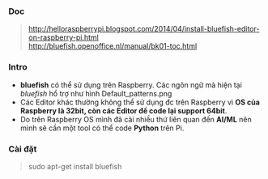 ### Doc
> http://helloraspberrypi.blogspot.com/2014/04/install-bluefish-editor-on-raspberry-pi.html \
> http://bluefish.openoffice.nl/manual/bk01-toc.html

### Intro
- **bluefish** có thể sử dụng trên Raspberry. Các ngôn ngữ mà hiện tại *bluefish* hổ trợ như hình Default_patterns.png
- Các Editor khác thường không thể sử dụng đc trên Raspberry vì **OS của Raspberry là 32bit, còn các Editor để code lại support 64bit**.
- Do trên Raspberry OS mình đã cài nhiều thứ liên quan đến **AI/ML** nên mình sẽ cần một tool có thể code **Python** trên Pi.

### Cài đặt
> sudo apt-get install bluefish














